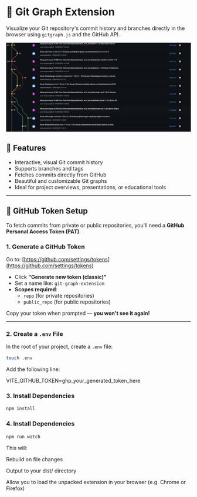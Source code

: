 # 🧬 Git Graph Extension

Visualize your Git repository's commit history and branches directly in the browser using `gitgraph.js` and the GitHub API.

![alt text](./public/image.png)

## 🚀 Features

- Interactive, visual Git commit history
- Supports branches and tags
- Fetches commits directly from GitHub
- Beautiful and customizable Git graphs
- Ideal for project overviews, presentations, or educational tools

---

## 🔐 GitHub Token Setup

To fetch commits from private or public repositories, you'll need a **GitHub Personal Access Token (PAT)**.

### 1. **Generate a GitHub Token**

Go to: [https://github.com/settings/tokens](https://github.com/settings/tokens)

- Click **"Generate new token (classic)"**
- Set a name like: `git-graph-extension`
- **Scopes required**:
  - `repo` (for private repositories)
  - `public_repo` (for public repositories)

Copy your token when prompted — **you won't see it again!**

---

### 2. **Create a `.env` File**

In the root of your project, create a `.env` file:

```bash
touch .env
```

Add the following line:

VITE_GITHUB_TOKEN=ghp_your_generated_token_here

### 3. **Install Dependencies**

```bash
npm install
```

### 4. **Install Dependencies**

```bash
npm run watch
```

This will:

Rebuild on file changes

Output to your dist/ directory

Allow you to load the unpacked extension in your browser (e.g. Chrome or Firefox)




